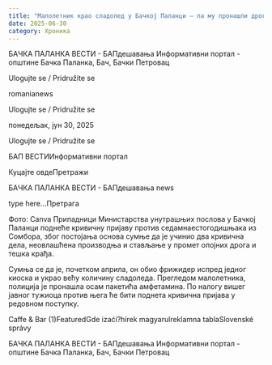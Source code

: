 ```yaml
---
title: "Малолетник крао сладолед у Бачкој Паланци – па му пронашли дрогу"
date: 2025-06-30
category: Хроника
---
```


БАЧКА ПАЛАНКА ВЕСТИ - БАПдешавања Информативни портал - општине Бачка Паланка, Бач, Бачки Петровац

Ulogujte se / Pridružite se

romanianews

Ulogujte se / Pridružite se

понедељак, јун 30, 2025

Ulogujte se / Pridružite se

БАП ВЕСТИИнформативни портал

Куцајте овдеПретражи

БАЧКА ПАЛАНКА ВЕСТИ - БАПдешавања news

type here...Претрага

Фото: Canva
            Припадници Министарства унутрашњих послова у Бачкој Паланци поднеће кривичну пријаву против седамнаестогодишњака из Сомбора, због постојања основа сумње да је учинио два кривична дела, неовлашћена производња и стављање у промет опојних дрога и тешка крађа.

Сумња се да је, почетком априла, он обио фрижидер испред једног киоска и украо већу количину сладоледа. Прегледом малолетника, полиција је пронашла осам пакетића амфетамина.
По налогу вишег јавног тужиоца против њега ће бити поднета кривична пријава у редовном поступку.

Caffe & Bar (1)FeaturedGde izaći?hírek magyarulreklamna tablaSlovenské správy

БАЧКА ПАЛАНКА ВЕСТИ - БАПдешавања Информативни портал - општине Бачка Паланка, Бач, Бачки Петровац
